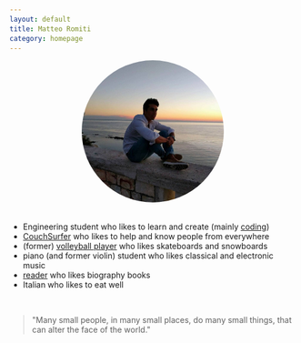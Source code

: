 ```yaml
---
layout: default
title: Matteo Romiti 
category: homepage
---
```

<center><img src="./images/me_sunrise.jpg" alt="Me" style="width: 250px; border-radius: 50%"/></center>

<br /> 

- Engineering student who likes to learn and create (mainly [coding](https://github.com/MatteoRomiti)) <br /> 
- [CouchSurfer](https://www.couchsurfing.com/people/matteoromiti) who likes to help and know people from everywhere <br /> 
- (former) [volleyball player](https://youtu.be/ljKnFh7Vxms) who likes skateboards and snowboards <br />
- piano (and former violin) student who likes classical and electronic music <br />
- [reader](https://matteoromiti.github.io/reading-list/) who likes biography books<br />
- Italian who likes to eat well

<br /> 

> "Many small people, in many small places, do many small things, that can alter the face of the world."